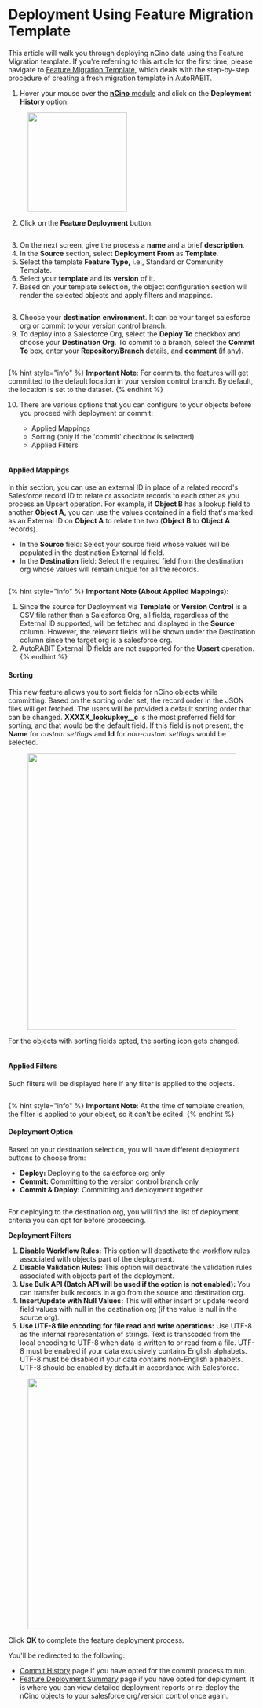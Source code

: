 # Deployment Using Feature Migration Template

This article will walk you through deploying nCino data using the Feature Migration template. If you're referring to this article for the first time, please navigate to [Feature Migration Template](../../../../arm/arm-features/ncino/feature-migration/create-a-feature-migration-template.md), which deals with the step-by-step procedure of creating a fresh migration template in AutoRABIT.&#x20;

1. Hover your mouse over the [**nCino** module](https://www.autorabit.com/industry-solution/banking-financial-services-ncino/) and click on the **Deployment History** option.

<figure><img src="../../../../../.gitbook/assets/image (74) (1).png" alt="" width="202"><figcaption></figcaption></figure>

2. Click on the **Feature Deployment** button.

<figure><img src="../../../../../.gitbook/assets/image (1) (1) (1) (1) (1) (1) (1) (1) (1) (1) (1) (1) (1) (1) (1) (1) (1) (1) (1) (1) (1) (1) (1) (1) (1) (1) (1) (1) (1) (1) (1) (1) (1) (1) (1) (1) (1) (1) (1) (1) (1) (1) (1) (1) (1) (1) (1) (1) (1) (1) (1) (1) (1) (1) (1) (1) (1) (1) (1) (1) ( (7).png" alt=""><figcaption></figcaption></figure>

3. On the next screen, give the process a **name** and a brief **description**.
4. In the **Source** section, select **Deployment From** as **Template**.
5. Select the template **Feature Type,** i.e., Standard or Community Template.
6. Select your **template** and its **version** of it.
7. Based on your template selection, the object configuration section will render the selected objects and apply filters and mappings.

<figure><img src="../../../../../.gitbook/assets/image (2) (1) (1) (1) (1) (1) (1) (1) (1) (1) (1) (1) (1) (1) (1) (1) (1) (1) (1) (1) (1) (1) (1) (1) (1) (1) (1) (1) (1) (1) (1) (1) (1) (1) (1) (1) (1) (1) (1) (1) (1) (1) (1).png" alt=""><figcaption></figcaption></figure>

8. Choose your **destination environment**. It can be your target salesforce org or commit to your version control branch.
9. To deploy into a Salesforce Org, select the **Deploy To** checkbox and choose your **Destination Org**. To commit to a branch, select the **Commit To** box, enter your **Repository/Branch** details, and **comment** (if any).

<figure><img src="../../../../../.gitbook/assets/image (3) (1) (1) (1) (1) (1) (1) (1) (1) (1) (1) (1) (1) (1) (1) (1) (1) (1) (1) (1) (1) (1) (1) (1) (1) (1) (1) (1) (1) (1) (1) (1) (1) (1) (1) (1) (1) (1) (1).png" alt=""><figcaption></figcaption></figure>

{% hint style="info" %}
**Important Note**: For commits, the features will get committed to the default location in your version control branch. By default, the location is set to the dataset.
{% endhint %}

10. There are various options that you can configure to your objects before you proceed with deployment or commit:

    * Applied Mappings
    * Sorting (only if the 'commit' checkbox is selected)
    * Applied Filters

    <figure><img src="../../../../../.gitbook/assets/image (4) (1) (1) (1) (1) (1) (1) (1) (1) (1) (1) (1) (1) (1) (1) (1) (1) (1) (1) (1) (1) (1) (1) (1) (1) (1) (1) (1) (1) (1) (1) (1) (1) (1) (1).png" alt=""><figcaption></figcaption></figure>

#### Applied Mappings <a href="#applied-mappings" id="applied-mappings"></a>

In this section, you can use an external ID in place of a related record's Salesforce record ID to relate or associate records to each other as you process an Upsert operation. For example, if **Object B** has a lookup field to another **Object A,** you can use the values contained in a field that's marked as an External ID on **Object A** to relate the two (**Object B** to **Object A** records).

* In the **Source** field: Select your source field whose values will be populated in the destination External Id field.
* In the **Destination** field: Select the required field from the destination org whose values will remain unique for all the records.

<figure><img src="../../../../../.gitbook/assets/image (5) (1) (1) (1) (1) (1) (1) (1) (1) (1) (1) (1) (1) (1) (1) (1) (1) (1) (1) (1) (1) (1) (1) (1) (1) (1) (1) (1) (1).png" alt=""><figcaption></figcaption></figure>

{% hint style="info" %}
**Important Note (About Applied Mappings)**:

1. Since the source for Deployment via **Template** or **Version Control** is a CSV file rather than a Salesforce Org, all fields, regardless of the External ID supported, will be fetched and displayed in the **Source** column. However, the relevant fields will be shown under the Destination column since the target org is a salesforce org.
2. AutoRABIT External ID fields are not supported for the **Upsert** operation.
{% endhint %}

#### Sorting <a href="#sorting" id="sorting"></a>

This new feature allows you to sort fields for nCino objects while committing. Based on the sorting order set, the record order in the JSON files will get fetched. The users will be provided a default sorting order that can be changed. **XXXXX\_lookupkey\_\_c** is the most preferred field for sorting, and that would be the default field. If this field is not present, the **Name** for _custom settings_ and **Id** for _non-custom settings_ would be selected.

<figure><img src="../../../../../.gitbook/assets/image (6) (1) (1) (1) (1) (1) (1) (1) (1) (1) (1) (1) (1) (1) (1) (1) (1) (1) (1) (1) (1) (1) (1) (1).png" alt="" width="563"><figcaption></figcaption></figure>

For the objects with sorting fields opted, the sorting icon gets changed.

<figure><img src="../../../../../.gitbook/assets/image (7) (1) (1) (1) (1) (1) (1) (1) (1) (1) (1) (1) (1) (1) (1) (1) (1) (1) (1) (1).png" alt=""><figcaption></figcaption></figure>

#### Applied Filters <a href="#applied-filters" id="applied-filters"></a>

Such filters will be displayed here if any filter is applied to the objects.

<figure><img src="../../../../../.gitbook/assets/image (8) (1) (1) (1) (1) (1) (1) (1) (1) (1) (1) (1) (1) (1) (1) (1) (1) (1).png" alt=""><figcaption></figcaption></figure>

{% hint style="info" %}
**Important Note**: At the time of template creation, the filter is applied to your object, so it can't be edited.&#x20;
{% endhint %}

#### Deployment Option <a href="#deployment-option" id="deployment-option"></a>

Based on your destination selection, you will have different deployment buttons to choose from:

* **Deploy:** Deploying to the salesforce org only
* **Commit:** Committing to the version control branch only
* **Commit & Deploy:** Committing and deployment together.

<figure><img src="../../../../../.gitbook/assets/image (9) (1) (1) (1) (1) (1) (1) (1) (1) (1) (1) (1) (1) (1) (1) (1) (1).png" alt=""><figcaption></figcaption></figure>

For deploying to the destination org, you will find the list of deployment criteria you can opt for before proceeding.&#x20;

**Deployment Filters**

1. **Disable Workflow Rules:** This option will deactivate the workflow rules associated with objects part of the deployment.
2. **Disable Validation Rules:** This option will deactivate the validation rules associated with objects part of the deployment.
3. **Use Bulk API (Batch API will be used if the option is not enabled):** You can transfer bulk records in a go from the source and destination org.
4. **Insert/update with Null Values:** This will either insert or update record field values with null in the destination org (if the value is null in the source org).
5. **Use UTF-8 file encoding for file read and write operations:** Use UTF-8 as the internal representation of strings. Text is transcoded from the local encoding to UTF-8 when data is written to or read from a file. UTF-8 must be enabled if your data exclusively contains English alphabets. UTF-8 must be disabled if your data contains non-English alphabets. UTF-8 should be enabled by default in accordance with Salesforce.

<figure><img src="../../../../../.gitbook/assets/image (10) (1) (1) (1) (1) (1) (1) (1) (1) (1) (1).png" alt="" width="510"><figcaption></figcaption></figure>

Click **OK** to complete the feature deployment process.

You'll be redirected to the following:

* [Commit History](../../../../arm/arm-features/ncino/feature-commits.md) page if you have opted for the commit process to run.
* [Feature Deployment Summary](../../../../arm/arm-features/ncino/feature-deployment/feature-deployment-summary.md) page if you have opted for deployment. It is where you can view detailed deployment reports or re-deploy the nCino objects to your salesforce org/version control once again.
